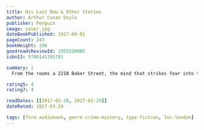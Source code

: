 ```yaml
---
title: His Last Bow & Other Stories
author: Arthur Conan Doyle
publisher: Penguin
image: cover.jpg
dateBookPublished: 1917-09-01
pageCount: 243
bookHeight: 198
goodreadsReviewId: 1955228005
isbn13: 9780141395791

summary: |
  From the rooms a 221B Baker Street, the mind that strikes fear into the heart of London's criminal fraternity turns its attention to some of the strangest and most intriguing cases ever to be set before the great Sherlock Holmes. Adventures included involve the disappearance of Lady Frances Carfax, the mystery of the Devil's Foot, a deadly little box and a monstrous assassin on the streets of London. All test the courage of Dr Watson and the intellect of the greatest detective of them all, Mr Sherlock Holmes.

rating5: 4
rating7: 4

readDates: [[2017-03-28, 2017-03-29]]
dateRated: 2017-03-29

tags: [form-audiobook, genre-crime-mystery, type-fiction, loc-london]
---
```

